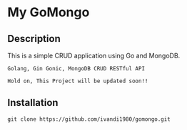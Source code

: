 # My GoMongo

## Description
This is a simple CRUD application using Go and MongoDB.

`Golang, Gin Gonic, MongoDB CRUD RESTful API`


```
Hold on, This Project will be updated soon!!
```

## Installation
```
git clone https://github.com/ivandi1980/gomongo.git
```
